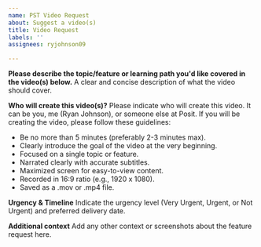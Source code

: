 ```yaml
---
name: PST Video Request
about: Suggest a video(s)
title: Video Request
labels: ''
assignees: ryjohnson09

---
```


**Please describe the topic/feature or learning path you'd like covered in the video(s) below.**
A clear and concise description of what the video should cover.

**Who will create this video(s)?**
Please indicate who will create this video. It can be you, me (Ryan Johnson), or someone else at Posit. If you will be creating the video, please follow these guidelines:

- Be no more than 5 minutes (preferably 2-3 minutes max).
- Clearly introduce the goal of the video at the very beginning.
- Focused on a single topic or feature.
- Narrated clearly with accurate subtitles.
- Maximized screen for easy-to-view content.
- Recorded in 16:9 ratio (e.g., 1920 x 1080).
- Saved as a .mov or .mp4 file.

**Urgency & Timeline** 
Indicate the urgency level (Very Urgent, Urgent, or Not Urgent) and preferred delivery date.

**Additional context**
Add any other context or screenshots about the feature request here.
